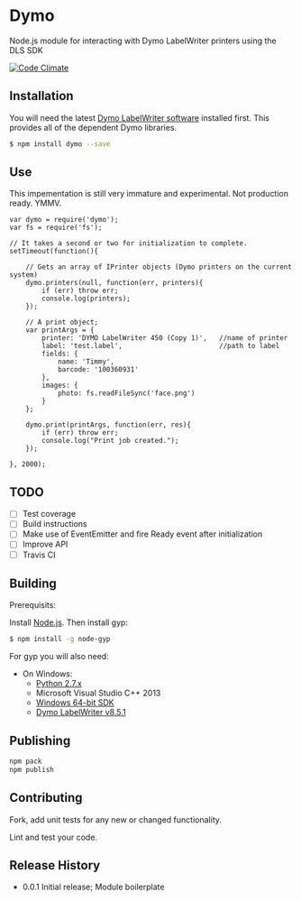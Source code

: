 # Dymo

Node.js module for interacting with Dymo LabelWriter printers using the DLS SDK

[![Code Climate](https://codeclimate.com/github/BuildingIntelligence/dymo/badges/gpa.svg)](https://codeclimate.com/github/BuildingIntelligence/dymo)

## Installation

You will need the latest [Dymo LabelWriter software](http://download.dymo.com/dymo/Software/Win/DLS8Setup.8.5.1.exe) installed first.  This provides all of the dependent Dymo libraries.

``` bash
$ npm install dymo --save
```

## Use

This impementation is still very immature and experimental.  Not production ready. YMMV.

```
var dymo = require('dymo');
var fs = require('fs');

// It takes a second or two for initialization to complete.
setTimeout(function(){

	// Gets an array of IPrinter objects (Dymo printers on the current system)
	dymo.printers(null, function(err, printers){
		if (err) throw err;
		console.log(printers);
	});

	// A print object;
	var printArgs = {
		printer: 'DYMO LabelWriter 450 (Copy 1)',	//name of printer
		label: 'test.label',						//path to label
		fields: {
			name: 'Timmy',
			barcode: '100360931'
		},
		images: {
			photo: fs.readFileSync('face.png')
		}
	};

	dymo.print(printArgs, function(err, res){
		if (err) throw err;
		console.log("Print job created.");
	});

}, 2000);

```

## TODO

- [ ] Test coverage
- [ ] Build instructions
- [ ] Make use of EventEmitter and fire Ready event after initialization
- [ ] Improve API
- [ ] Travis CI

## Building

Prerequisits:

Install [Node.js](https://nodejs.org/en/download/).  Then install gyp:

``` bash
$ npm install -g node-gyp
```

For gyp you will also need:

* On Windows:
  * [Python 2.7.x](https://www.python.org/getit/windows)
  * Microsoft Visual Studio C++ 2013
  * [Windows 64-bit SDK](https://msdn.microsoft.com/en-us/windows/desktop/bg162891.aspx)
  * [Dymo LabelWriter v8.5.1](http://download.dymo.com/dymo/Software/Win/DLS8Setup.8.5.1.exe)


## Publishing

``` bash
npm pack
npm publish

```

## Contributing

Fork, add unit tests for any new or changed functionality.

Lint and test your code.

## Release History

* 0.0.1 Initial release; Module boilerplate
